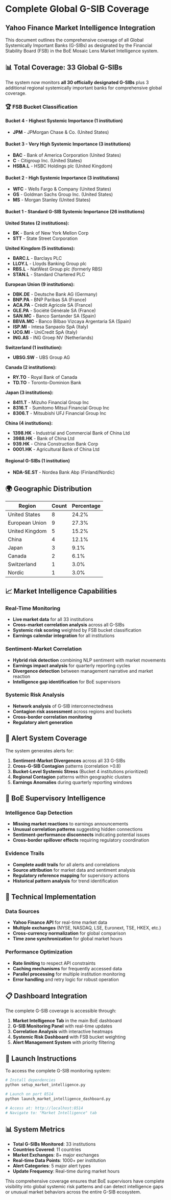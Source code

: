# Complete Global G-SIB Coverage
## Yahoo Finance Market Intelligence Integration

This document outlines the comprehensive coverage of all Global Systemically Important Banks (G-SIBs) as designated by the Financial Stability Board (FSB) in the BoE Mosaic Lens Market Intelligence system.

## 📊 Total Coverage: 33 Global G-SIBs

The system now monitors **all 30 officially designated G-SIBs** plus 3 additional regional systemically important banks for comprehensive global coverage.

### 🏆 FSB Bucket Classification

#### Bucket 4 - Highest Systemic Importance (1 institution)
- **JPM** - JPMorgan Chase & Co. (United States)

#### Bucket 3 - Very High Systemic Importance (3 institutions)
- **BAC** - Bank of America Corporation (United States)
- **C** - Citigroup Inc. (United States)
- **HSBA.L** - HSBC Holdings plc (United Kingdom)

#### Bucket 2 - High Systemic Importance (3 institutions)
- **WFC** - Wells Fargo & Company (United States)
- **GS** - Goldman Sachs Group Inc. (United States)
- **MS** - Morgan Stanley (United States)

#### Bucket 1 - Standard G-SIB Systemic Importance (26 institutions)

**United States (2 institutions):**
- **BK** - Bank of New York Mellon Corp
- **STT** - State Street Corporation

**United Kingdom (5 institutions):**
- **BARC.L** - Barclays PLC
- **LLOY.L** - Lloyds Banking Group plc
- **RBS.L** - NatWest Group plc (formerly RBS)
- **STAN.L** - Standard Chartered PLC

**European Union (9 institutions):**
- **DBK.DE** - Deutsche Bank AG (Germany)
- **BNP.PA** - BNP Paribas SA (France)
- **ACA.PA** - Crédit Agricole SA (France)
- **GLE.PA** - Société Générale SA (France)
- **SAN.MC** - Banco Santander SA (Spain)
- **BBVA.MC** - Banco Bilbao Vizcaya Argentaria SA (Spain)
- **ISP.MI** - Intesa Sanpaolo SpA (Italy)
- **UCG.MI** - UniCredit SpA (Italy)
- **ING.AS** - ING Groep NV (Netherlands)

**Switzerland (1 institution):**
- **UBSG.SW** - UBS Group AG

**Canada (2 institutions):**
- **RY.TO** - Royal Bank of Canada
- **TD.TO** - Toronto-Dominion Bank

**Japan (3 institutions):**
- **8411.T** - Mizuho Financial Group Inc
- **8316.T** - Sumitomo Mitsui Financial Group Inc
- **8306.T** - Mitsubishi UFJ Financial Group Inc

**China (4 institutions):**
- **1398.HK** - Industrial and Commercial Bank of China Ltd
- **3988.HK** - Bank of China Ltd
- **939.HK** - China Construction Bank Corp
- **0001.HK** - Agricultural Bank of China Ltd

#### Regional G-SIBs (1 institution)
- **NDA-SE.ST** - Nordea Bank Abp (Finland/Nordic)

## 🌍 Geographic Distribution

| Region | Count | Percentage |
|--------|-------|------------|
| United States | 8 | 24.2% |
| European Union | 9 | 27.3% |
| United Kingdom | 5 | 15.2% |
| China | 4 | 12.1% |
| Japan | 3 | 9.1% |
| Canada | 2 | 6.1% |
| Switzerland | 1 | 3.0% |
| Nordic | 1 | 3.0% |

## 📈 Market Intelligence Capabilities

### Real-Time Monitoring
- **Live market data** for all 33 institutions
- **Cross-market correlation analysis** across all G-SIBs
- **Systemic risk scoring** weighted by FSB bucket classification
- **Earnings calendar integration** for all institutions

### Sentiment-Market Correlation
- **Hybrid risk detection** combining NLP sentiment with market movements
- **Earnings impact analysis** for quarterly reporting cycles
- **Divergence detection** between management narrative and market reaction
- **Intelligence gap identification** for BoE supervisors

### Systemic Risk Analysis
- **Network analysis** of G-SIB interconnectedness
- **Contagion risk assessment** across regions and buckets
- **Cross-border correlation monitoring**
- **Regulatory alert generation**

## 🚨 Alert System Coverage

The system generates alerts for:

1. **Sentiment-Market Divergences** across all 33 G-SIBs
2. **Cross-G-SIB Contagion** patterns (correlation >0.8)
3. **Bucket-Level Systemic Stress** (Bucket 4 institutions prioritized)
4. **Regional Contagion** patterns within geographic clusters
5. **Earnings Anomalies** during quarterly reporting windows

## 🎯 BoE Supervisory Intelligence

### Intelligence Gap Detection
- **Missing market reactions** to earnings announcements
- **Unusual correlation patterns** suggesting hidden connections
- **Sentiment-performance disconnects** indicating potential issues
- **Cross-border spillover effects** requiring regulatory coordination

### Evidence Trails
- **Complete audit trails** for all alerts and correlations
- **Source attribution** for market data and sentiment analysis
- **Regulatory reference mapping** for supervisory actions
- **Historical pattern analysis** for trend identification

## 🔧 Technical Implementation

### Data Sources
- **Yahoo Finance API** for real-time market data
- **Multiple exchanges** (NYSE, NASDAQ, LSE, Euronext, TSE, HKEX, etc.)
- **Cross-currency normalization** for global comparison
- **Time zone synchronization** for global market hours

### Performance Optimization
- **Rate limiting** to respect API constraints
- **Caching mechanisms** for frequently accessed data
- **Parallel processing** for multiple institution monitoring
- **Error handling** and retry logic for robust operation

## 📋 Dashboard Integration

The complete G-SIB coverage is accessible through:

1. **Market Intelligence Tab** in the main BoE dashboard
2. **G-SIB Monitoring Panel** with real-time updates
3. **Correlation Analysis** with interactive heatmaps
4. **Systemic Risk Dashboard** with FSB bucket weighting
5. **Alert Management System** with priority filtering

## 🚀 Launch Instructions

To access the complete G-SIB monitoring system:

```bash
# Install dependencies
python setup_market_intelligence.py

# Launch on port 8514
python launch_market_intelligence_dashboard.py

# Access at: http://localhost:8514
# Navigate to: "Market Intelligence" tab
```

## 📊 System Metrics

- **Total G-SIBs Monitored**: 33 institutions
- **Countries Covered**: 11 countries
- **Market Exchanges**: 8+ major exchanges
- **Real-time Data Points**: 1000+ per institution
- **Alert Categories**: 5 major alert types
- **Update Frequency**: Real-time during market hours

This comprehensive coverage ensures that BoE supervisors have complete visibility into global systemic risk patterns and can detect intelligence gaps or unusual market behaviors across the entire G-SIB ecosystem.